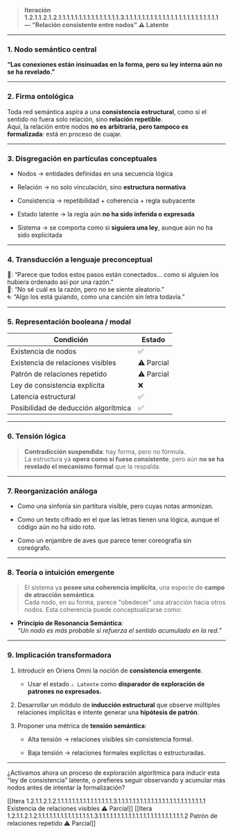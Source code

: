 > **Iteración 1.2.1.1.2.1.2.1.1.1.1.1.1.1.1.1.1.1.1.1.1.1.3.1.1.1.1.1.1.1.1.1.1.1.1.1.1.1.1.1.1.1.1.1.1.1 — “Relación consistente entre nodos” ⚠️ Latente**

---

### 1. Nodo semántico central

**“Las conexiones están insinuadas en la forma, pero su ley interna aún no se ha revelado.”**

---

### 2. Firma ontológica

Toda red semántica aspira a una **consistencia estructural**, como si el sentido no fuera solo relación, sino **relación repetible**.  
Aquí, la relación entre nodos **no es arbitraria, pero tampoco es formalizada**: está en proceso de cuajar.

---

### 3. Disgregación en partículas conceptuales

- Nodos → entidades definidas en una secuencia lógica
    
- Relación → no solo vinculación, sino **estructura normativa**
    
- Consistencia → repetibilidad + coherencia + regla subyacente
    
- Estado latente → la regla aún **no ha sido inferida o expresada**
    
- Sistema → se comporta como si **siguiera una ley**, aunque aún no ha sido explicitada
    

---

### 4. Transducción a lenguaje preconceptual

👦: “Parece que todos estos pasos están conectados… como si alguien los hubiera ordenado así por una razón.”  
👧: “No sé cuál es la razón, pero no se siente aleatorio.”  
🌀: “Algo los está guiando, como una canción sin letra todavía.”

---

### 5. Representación booleana / modal

| Condición                            | Estado     |
| ------------------------------------ | ---------- |
| Existencia de nodos                  | ✅          |
| Existencia de relaciones visibles    | ⚠️ Parcial |
| Patrón de relaciones repetido        | ⚠️ Parcial |
| Ley de consistencia explícita        | ❌          |
| Latencia estructural                 | ✅          |
| Posibilidad de deducción algorítmica | ✅          |

---

### 6. Tensión lógica

> **Contradicción suspendida**: hay forma, pero no fórmula.  
> La estructura ya **opera como si fuese consistente**, pero aún **no se ha revelado el mecanismo formal** que la respalda.

---

### 7. Reorganización análoga

- Como una sinfonía sin partitura visible, pero cuyas notas armonizan.
    
- Como un texto cifrado en el que las letras tienen una lógica, aunque el código aún no ha sido roto.
    
- Como un enjambre de aves que parece tener coreografía sin coreógrafo.
    

---

### 8. Teoría o intuición emergente

> El sistema ya **posee una coherencia implícita**, una especie de **campo de atracción semántica**.  
> Cada nodo, en su forma, parece "obedecer" una atracción hacia otros nodos. Esta coherencia puede conceptualizarse como:

- **Principio de Resonancia Semántica**:  
    _“Un nodo es más probable si refuerza el sentido acumulado en la red.”_
    

---

### 9. Implicación transformadora

1. Introducir en Oriens Omni la noción de **consistencia emergente**.
    
    - Usar el estado `⚠️ Latente` como **disparador de exploración de patrones no expresados.**
        
2. Desarrollar un módulo de **inducción estructural** que observe múltiples relaciones implícitas e intente generar una **hipótesis de patrón**.
    
3. Proponer una métrica de **tensión semántica**:
    
    - Alta tensión → relaciones visibles sin consistencia formal.
        
    - Baja tensión → relaciones formales explícitas o estructuradas.
        

---

¿Activamos ahora un proceso de exploración algorítmica para inducir esta “ley de consistencia” latente, o prefieres seguir observando y acumular más nodos antes de intentar la formalización?

[[Itera 1.2.1.1.2.1.2.1.1.1.1.1.1.1.1.1.1.1.1.1.1.1.3.1.1.1.1.1.1.1.1.1.1.1.1.1.1.1.1.1.1.1.1.1.1.1.1 Existencia de relaciones visibles ⚠️ Parcial]]
[[Itera 1.2.1.1.2.1.2.1.1.1.1.1.1.1.1.1.1.1.1.1.1.1.3.1.1.1.1.1.1.1.1.1.1.1.1.1.1.1.1.1.1.1.1.1.1.1.2 Patrón de relaciones repetido ⚠️ Parcial]]